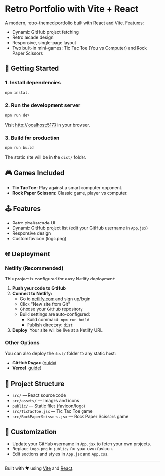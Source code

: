 # Retro Portfolio with Vite + React

A modern, retro-themed portfolio built with React and Vite. Features:
- Dynamic GitHub project fetching
- Retro arcade design
- Responsive, single-page layout
- Two built-in mini-games: Tic Tac Toe (You vs Computer) and Rock Paper Scissors

## 🚀 Getting Started

### 1. Install dependencies
```bash
npm install
```

### 2. Run the development server
```bash
npm run dev
```
Visit [http://localhost:5173](http://localhost:5173) in your browser.

### 3. Build for production
```bash
npm run build
```
The static site will be in the `dist/` folder.

## 🎮 Games Included
- **Tic Tac Toe:** Play against a smart computer opponent.
- **Rock Paper Scissors:** Classic game, player vs computer.

## 🕹️ Features
- Retro pixel/arcade UI
- Dynamic GitHub project list (edit your GitHub username in `App.jsx`)
- Responsive design
- Custom favicon (logo.png)

## 🌐 Deployment

### Netlify (Recommended)
This project is configured for easy Netlify deployment:

1. **Push your code to GitHub**
2. **Connect to Netlify:**
   - Go to [netlify.com](https://netlify.com) and sign up/login
   - Click "New site from Git"
   - Choose your GitHub repository
   - Build settings are auto-configured:
     - Build command: `npm run build`
     - Publish directory: `dist`
3. **Deploy!** Your site will be live at a Netlify URL

### Other Options
You can also deploy the `dist/` folder to any static host:
- **GitHub Pages** ([guide](https://vitejs.dev/guide/static-deploy.html#github-pages))
- **Vercel** ([guide](https://vercel.com/docs))

## 📁 Project Structure
- `src/` — React source code
- `src/assets/` — Images and icons
- `public/` — Static files (favicon/logo)
- `src/TicTacToe.jsx` — Tic Tac Toe game
- `src/RockPaperScissors.jsx` — Rock Paper Scissors game

## 📝 Customization
- Update your GitHub username in `App.jsx` to fetch your own projects.
- Replace `logo.png` in `public/` for your own favicon.
- Edit sections and styles in `App.jsx` and `App.css`.

---
Built with ❤️ using [Vite](https://vitejs.dev/) and [React](https://react.dev/).
